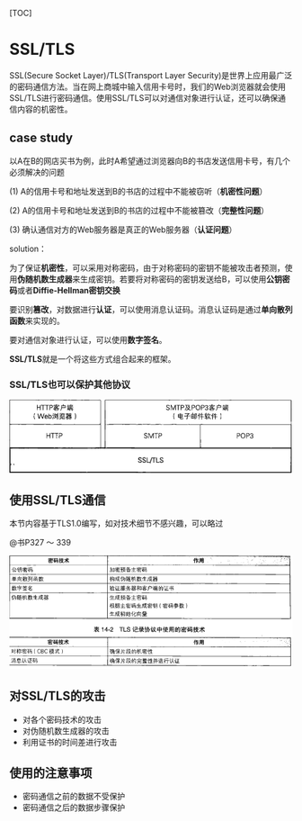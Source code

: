 [TOC]

# SSL/TLS

SSL(Secure Socket Layer)/TLS(Transport Layer Security)是世界上应用最广泛的密码通信方法。当在网上商城中输入信用卡号时，我们的Web浏览器就会使用SSL/TLS进行密码通信。使用SSL/TLS可以对通信对象进行认证，还可以确保通信内容的机密性。

## case study

以A在B的网店买书为例，此时A希望通过浏览器向B的书店发送信用卡号，有几个必须解决的问题

(1) A的信用卡号和地址发送到B的书店的过程中不能被窃听（**机密性问题**）

(2) A的信用卡号和地址发送到B的书店的过程中不能被篡改（**完整性问题**）

(3) 确认通信对方的Web服务器是真正的Web服务器（**认证问题**）

solution：

为了保证**机密性**，可以采用对称密码，由于对称密码的密钥不能被攻击者预测，使用**伪随机数生成器**来生成密钥。若要将对称密码的密钥发送给B，可以使用**公钥密码**或者**Diffie-Hellman密钥交换**

要识别**篡改**，对数据进行**认证**，可以使用消息认证码。消息认证码是通过**单向散列函数**来实现的。

要对通信对象进行认证，可以使用**数字签名**。

**SSL/TLS**就是一个将这些方式组合起来的框架。

### SSL/TLS也可以保护其他协议

![C14_SSL_TLS](image/C14_SSL_TLS.png)



## 使用SSL/TLS通信

本节内容基于TLS1.0编写，如对技术细节不感兴趣，可以略过

@书P327 ～ 339

![C14_SSL](image/C14_SSL.png)



## 对SSL/TLS的攻击

* 对各个密码技术的攻击
* 对伪随机数生成器的攻击
* 利用证书的时间差进行攻击



## 使用的注意事项

* 密码通信之前的数据不受保护
* 密码通信之后的数据步骤保护

